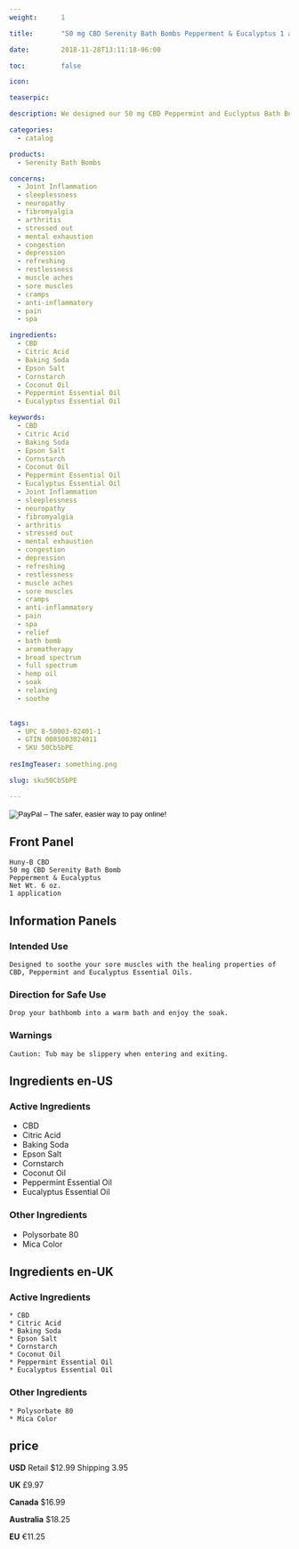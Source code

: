 ```yaml
---
weight:      1

title:       "50 mg CBD Serenity Bath Bombs Pepperment & Eucalyptus 1 app"

date:        2018-11-28T13:11:18-06:00

toc:         false

icon:

teaserpic:

description: We designed our 50 mg CBD Peppermint and Euclyptus Bath Bombs to soothe your sore muscles by taking advantage of the healing properties of CBD, Peppermint and Eucalyptus Essential Oils. Educate Yourself. Learn more now about research regarding active ingredients. Buy now for $12.99 USD.

categories: 
  - catalog

products: 
  - Serenity Bath Bombs

concerns:
  - Joint Inflammation
  - sleeplessness
  - neuropathy
  - fibromyalgia
  - arthritis
  - stressed out
  - mental exhaustion
  - congestion
  - depression
  - refreshing
  - restlessness
  - muscle aches
  - sore muscles
  - cramps
  - anti-inflammatory
  - pain
  - spa 

ingredients:
  - CBD
  - Citric Acid
  - Baking Soda
  - Epson Salt
  - Cornstarch
  - Coconut Oil
  - Peppermint Essential Oil
  - Eucalyptus Essential Oil

keywords: 
  - CBD
  - Citric Acid
  - Baking Soda
  - Epson Salt
  - Cornstarch
  - Coconut Oil
  - Peppermint Essential Oil
  - Eucalyptus Essential Oil
  - Joint Inflammation
  - sleeplessness
  - neuropathy
  - fibromyalgia
  - arthritis
  - stressed out
  - mental exhaustion
  - congestion
  - depression
  - refreshing
  - restlessness
  - muscle aches
  - sore muscles
  - cramps
  - anti-inflammatory
  - pain
  - spa 
  - relief
  - bath bomb
  - aromatherapy
  - broad spectrum
  - full spectrum
  - hemp oil
  - soak
  - relaxing
  - soothe

  
tags: 
  - UPC 8-50003-02401-1
  - GTIN 0085003024011
  - SKU 50CbSbPE
  
resImgTeaser: something.png

slug: sku50CbSbPE

---
```

<form action="https://www.paypal.com/cgi-bin/webscr" method="post" target="_top">
<input type="hidden" name="cmd" value="_s-xclick">
<input type="hidden" name="hosted_button_id" value="ZFLVTFU8D3KYY">
<input type="image" src="https://www.paypalobjects.com/en_US/GB/i/btn/btn_buynowCC_LG.gif" border="0" name="submit" alt="PayPal – The safer, easier way to pay online!">
<img alt="" border="0" src="https://www.paypalobjects.com/en_US/i/scr/pixel.gif" width="1" height="1">
</form>

## Front Panel
    Huny-B CBD
    50 mg CBD Serenity Bath Bomb 
    Pepperment & Eucalyptus
    Net Wt. 6 oz.
    1 application
## Information Panels
### Intended Use
    Designed to soothe your sore muscles with the healing properties of CBD, Peppermint and Eucalyptus Essential Oils.

### Direction for Safe Use
    Drop your bathbomb into a warm bath and enjoy the soak.

### Warnings
    Caution: Tub may be slippery when entering and exiting.

## Ingredients en-US 
### Active Ingredients
* CBD
* Citric Acid
* Baking Soda
* Epson Salt
* Cornstarch
* Coconut Oil
* Peppermint Essential Oil
* Eucalyptus Essential Oil

### Other Ingredients
* Polysorbate 80
* Mica Color

## Ingredients en-UK 

### Active Ingredients
    * CBD
    * Citric Acid
    * Baking Soda
    * Epson Salt
    * Cornstarch
    * Coconut Oil
    * Peppermint Essential Oil
    * Eucalyptus Essential Oil

### Other Ingredients
    * Polysorbate 80
    * Mica Color

## price

**USD**
Retail $12.99
Shipping 3.95

**UK**
£9.97

**Canada**
$16.99

**Australia**
$18.25

**EU**
€11.25